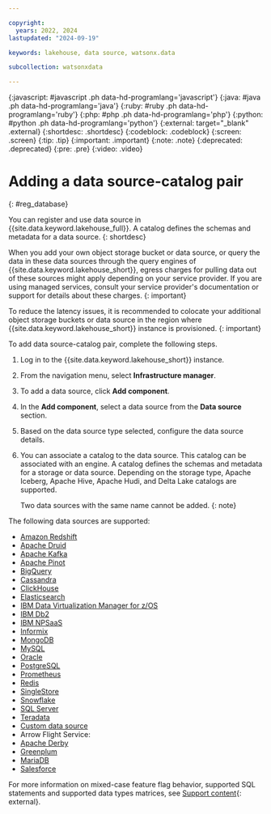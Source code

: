 ```yaml
---

copyright:
  years: 2022, 2024
lastupdated: "2024-09-19"

keywords: lakehouse, data source, watsonx.data

subcollection: watsonxdata

---
```


{:javascript: #javascript .ph data-hd-programlang='javascript'}
{:java: #java .ph data-hd-programlang='java'}
{:ruby: #ruby .ph data-hd-programlang='ruby'}
{:php: #php .ph data-hd-programlang='php'}
{:python: #python .ph data-hd-programlang='python'}
{:external: target="_blank" .external}
{:shortdesc: .shortdesc}
{:codeblock: .codeblock}
{:screen: .screen}
{:tip: .tip}
{:important: .important}
{:note: .note}
{:deprecated: .deprecated}
{:pre: .pre}
{:video: .video}

# Adding a data source-catalog pair
{: #reg_database}

You can register and use data source in {{site.data.keyword.lakehouse_full}}. A catalog defines the schemas and metadata for a data source.
{: shortdesc}

When you add your own object storage bucket or data source, or query the data in these data sources through the query engines of {{site.data.keyword.lakehouse_short}}, egress charges for pulling data out of these sources might apply depending on your service provider. If you are using managed services, consult your service provider's documentation or support for details about these charges.
{: important}

To reduce the latency issues, it is recommended to colocate your additional object storage buckets or data source in the region where {{site.data.keyword.lakehouse_short}} instance is provisioned.
{: important}


To add data source-catalog pair, complete the following steps.

1. Log in to the {{site.data.keyword.lakehouse_short}} instance.
2. From the navigation menu, select **Infrastructure manager**.
3. To add a data source, click **Add component**.
4. In the **Add component**, select a data source from the **Data source** section.
5. Based on the data source type selected, configure the data source details.
6. You can associate a catalog to the data source. This catalog can be associated with an engine. A catalog defines the schemas and metadata for a storage or data source. Depending on the storage type, Apache Iceberg, Apache Hive, Apache Hudi, and Delta Lake catalogs are supported.

    Two data sources with the same name cannot be added.
   {: note}

The following data sources are supported:
* [Amazon Redshift](watsonxdata?topic=watsonxdata-redshift_database)
* [Apache Druid](watsonxdata?topic=watsonxdata-druid_database)
* [Apache Kafka](watsonxdata?topic=watsonxdata-kafka_database)
* [Apache Pinot](watsonxdata?topic=watsonxdata-pinot_database)
* [BigQuery](watsonxdata?topic=watsonxdata-bigquery_database)
* [Cassandra](watsonxdata?topic=watsonxdata-cassandra_database)
* [ClickHouse](watsonxdata?topic=watsonxdata-clickhouse_database)
* [Elasticsearch](watsonxdata?topic=watsonxdata-elasticsearch_database)
* [IBM Data Virtualization Manager for z/OS](watsonxdata?topic=watsonxdata-dvm_database)
* [IBM Db2](watsonxdata?topic=watsonxdata-db2_database)
* [IBM NPSaaS](watsonxdata?topic=watsonxdata-netezza_database)
* [Informix](watsonxdata?topic=watsonxdata-informix_database)
* [MongoDB](watsonxdata?topic=watsonxdata-mongodb_database)
* [MySQL](watsonxdata?topic=watsonxdata-mysql_database)
* [Oracle](watsonxdata?topic=watsonxdata-oracle_database)
* [PostgreSQL](watsonxdata?topic=watsonxdata-postgresql_database)
* [Prometheus](watsonxdata?topic=watsonxdata-prometheus_database)
* [Redis](watsonxdata?topic=watsonxdata-redis_database)
* [SingleStore](watsonxdata?topic=watsonxdata-singlestore_database)
* [Snowflake](watsonxdata?topic=watsonxdata-snowflake_database)
* [SQL Server](watsonxdata?topic=watsonxdata-sqlserver_database)
* [Teradata](watsonxdata?topic=watsonxdata-teradata_database)
* [Custom data source](watsonxdata?topic=watsonxdata-custom_database)
* Arrow Flight Service:
* [Apache Derby](watsonxdata?topic=watsonxdata-derby_database)
* [Greenplum](watsonxdata?topic=watsonxdata-greenplum_database)
* [MariaDB](watsonxdata?topic=watsonxdata-mariadb_database)
* [Salesforce](watsonxdata?topic=watsonxdata-salesforce_database)


For more information on mixed-case feature flag behavior, supported SQL statements and supported data types matrices, see [Support content](https://www.ibm.com/support/pages/node/7157339){: external}.

